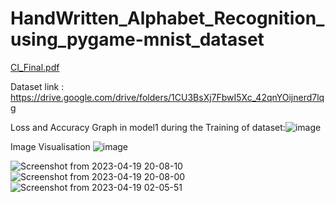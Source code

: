 # HandWritten_Alphabet_Recognition_using_pygame-mnist_dataset

[CI_Final.pdf](https://github.com/Abhishek572002/HandWritten_Alphabet_Recognition_using_pygame-mnist_dataset/files/11274247/CI_Final.pdf)

Dataset link :
https://drive.google.com/drive/folders/1CU3BsXj7FbwI5Xc_42qnYOijnerd7lqg

Loss and Accuracy Graph in model1 during the Training of dataset:![image](https://user-images.githubusercontent.com/103774658/233110154-d8a749cd-05cc-49d3-b2c5-ef1cb11da390.png)

Image Visualisation ![image](https://user-images.githubusercontent.com/103774658/233112574-c403b3c3-616b-4270-adde-e6467cca9056.png)


![Screenshot from 2023-04-19 20-08-10](https://user-images.githubusercontent.com/103774658/233110421-2809cbab-7b67-4beb-a10f-cf201b1de427.png)
![Screenshot from 2023-04-19 20-08-00](https://user-images.githubusercontent.com/103774658/233110458-c03bf05b-c047-4d7d-9c6b-3dda1093e072.png)
![Screenshot from 2023-04-19 02-05-51](https://user-images.githubusercontent.com/103774658/233110539-ee1c3de2-89da-4fd7-82a9-1c997e861155.png)
